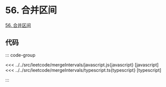 # 56. 合并区间

[56. 合并区间](https://leetcode.cn/problems/merge-intervals/description/)

## 代码

::: code-group

<<< ../../src/leetcode/mergeIntervals/javascript.js{javascript} [javascript]
<<< ../../src/leetcode/mergeIntervals/typescript.ts{typescript} [typescript]

:::

